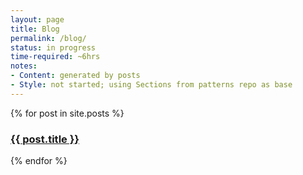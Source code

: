 ```yaml
---
layout: page
title: Blog
permalink: /blog/
status: in progress
time-required: ~6hrs
notes:
- Content: generated by posts
- Style: not started; using Sections from patterns repo as base
---
```


{% for post in site.posts %}
<h3><a href="{{ post.url | relative_url }}">{{ post.title }}</a></h3>
{% endfor %}
